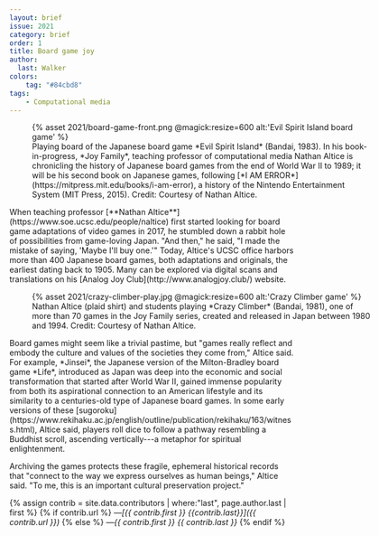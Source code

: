 ```yaml
---
layout: brief
issue: 2021
category: brief
order: 1
title: Board game joy
author:
  last: Walker
colors:
    tag: "#84cbd8"
tags:
    - Computational media
---
```

<figure class="right" style="width:600px">
  {% asset 2021/board-game-front.png @magick:resize=600 alt:'Evil Spirit Island board game' %}<figcaption markdown="span">Playing board of the Japanese board game *Evil Spirit Island* (Bandai, 1983). In his book-in-progress, *Joy Family*, teaching professor of computational media Nathan Altice is chronicling the history of Japanese board games from the end of World War II to 1989; it will be his second book on Japanese games, following [*I AM ERROR*](https://mitpress.mit.edu/books/i-am-error), a history of the Nintendo Entertainment System (MIT Press, 2015). Credit: Courtesy of Nathan Altice.</figcaption>
</figure>
When teaching professor [**Nathan Altice**](https://www.soe.ucsc.edu/people/naltice) first started looking for board game adaptations of video games in 2017, he stumbled down a rabbit hole of possibilities from game-loving Japan. "And then," he said, "I made the mistake of saying, 'Maybe I'll buy one.'" Today, Altice's UCSC office harbors more than 400 Japanese board games, both adaptations and originals, the earliest dating back to 1905. Many can be explored via digital scans and translations on his [Analog Joy Club](http://www.analogjoy.club/) website.
<figure style="width:600px">
  {% asset 2021/crazy-climber-play.jpg @magick:resize=600 alt:'Crazy Climber game' %}<figcaption markdown="span">Nathan Altice (plaid shirt) and students playing *Crazy Climber* (Bandai, 1981), one of more than 70 games in the Joy Family series, created and released in Japan between 1980 and 1994. Credit: Courtesy of Nathan Altice.</figcaption>
</figure>
Board games might seem like a trivial pastime, but "games really reflect and embody the culture and values of the societies they come from," Altice said. For example, *Jinsei*, the Japanese version of the Milton-Bradley board game *Life*, introduced as Japan was deep into the economic and social transformation that started after World War II, gained immense popularity from both its aspirational connection to an American lifestyle and its similarity to a centuries-old type of Japanese board games. In some early versions of these [sugoroku](https://www.rekihaku.ac.jp/english/outline/publication/rekihaku/163/witness.html), Altice said, players roll dice to follow a pathway resembling a Buddhist scroll, ascending vertically---a metaphor for spiritual enlightenment.

Archiving the games protects these fragile, ephemeral historical records that "connect to the way we express ourselves as human beings," Altice said. "To me, this is an important cultural preservation project."

{% assign contrib = site.data.contributors | where:"last", page.author.last | first %}
{% if contrib.url %}
*&mdash;[{{ contrib.first }} {{contrib.last}}]({{ contrib.url }})*
{% else %}
*&mdash;{{ contrib.first }} {{ contrib.last }}*
{% endif %}
